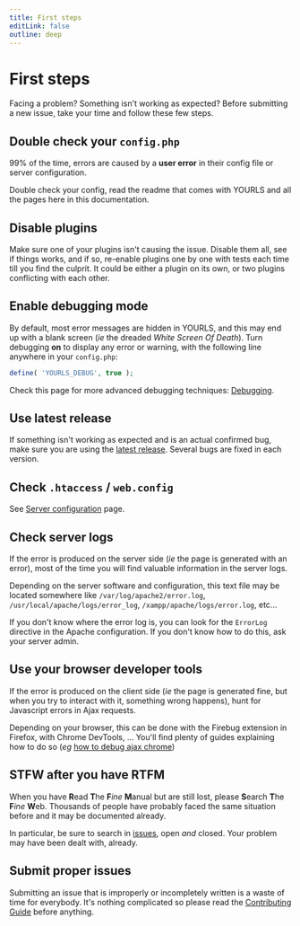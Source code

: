 ```yaml
---
title: First steps
editLink: false
outline: deep
---
```


# First steps

Facing a problem? Something isn't working as expected? Before submitting a new issue, take your time and follow these few steps.

## Double check your `config.php`

99% of the time, errors are caused by a **user error** in their config file or server configuration.

Double check your config, read the readme that comes with YOURLS and all the pages here in this documentation.

## Disable plugins

Make sure one of your plugins isn't causing the issue. Disable them all, see if things works, and if so, re-enable plugins one by one with tests each time till you find the culprit. It could be either a plugin on its own, or two plugins conflicting with each other.

## Enable debugging mode

By default, most error messages are hidden in YOURLS, and this may end up with a blank screen (*ie* the dreaded *White Screen Of Death*). Turn debugging **on** to display any error or warning, with the following line anywhere in your `config.php`:
```php
define( 'YOURLS_DEBUG', true );
```

Check this page for more advanced debugging techniques: [Debugging](/development/debugging).


## Use latest release

If something isn't working as expected and is an actual confirmed bug, make sure you are using the [latest release](https://github.com/YOURLS/YOURLS/releases). Several bugs are fixed in each version.

## Check `.htaccess` / `web.config`

See [Server configuration](/guide/server-configuration) page.


## Check server logs

If the error is produced on the server side (*ie* the page is generated with an error), most of the time you will find valuable information in the server logs.

Depending on the server software and configuration, this text file may be located somewhere like `/var/log/apache2/error.log`, `/usr/local/apache/logs/error_log`, `/xampp/apache/logs/error.log`, etc...

If you don't know where the error log is, you can look for the `ErrorLog` directive in the Apache configuration. If you don't know how to do this, ask your server admin.


## Use your browser developer tools

If the error is produced on the client side (*ie* the page is generated fine, but when you try to interact with it, something wrong happens), hunt for Javascript errors in Ajax requests.

Depending on your browser, this can be done with the Firebug extension in Firefox, with Chrome DevTools, ... You'll find plenty of guides explaining how to do so (*eg* [how to debug ajax chrome](https://www.google.com/search?q=how+to+debug+ajax+chrome))


## STFW after you have RTFM

When you have **R**ead **T**he **F***ine* **M**anual but are still lost, please **S**earch **T**he **F***ine* **W**eb. Thousands of people have probably faced the same situation before and it may be documented already.

In particular, be sure to search in [issues](https://github.com/YOURLS/YOURLS/issues?q=is%3Aissue), open *and* closed. Your problem may have been dealt with, already.


## Submit proper issues

Submitting an issue that is improperly or incompletely written is a waste of time for everybody. It's nothing complicated so please read the [Contributing Guide](https://github.com/YOURLS/.github/blob/master/CONTRIBUTING.md) before anything.
